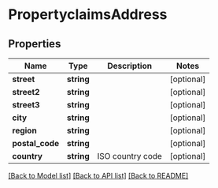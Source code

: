 # PropertyclaimsAddress

## Properties
Name | Type | Description | Notes
------------ | ------------- | ------------- | -------------
**street** | **string** |  | [optional] 
**street2** | **string** |  | [optional] 
**street3** | **string** |  | [optional] 
**city** | **string** |  | [optional] 
**region** | **string** |  | [optional] 
**postal_code** | **string** |  | [optional] 
**country** | **string** | ISO country code | [optional] 

[[Back to Model list]](../README.md#documentation-for-models) [[Back to API list]](../README.md#documentation-for-api-endpoints) [[Back to README]](../README.md)


